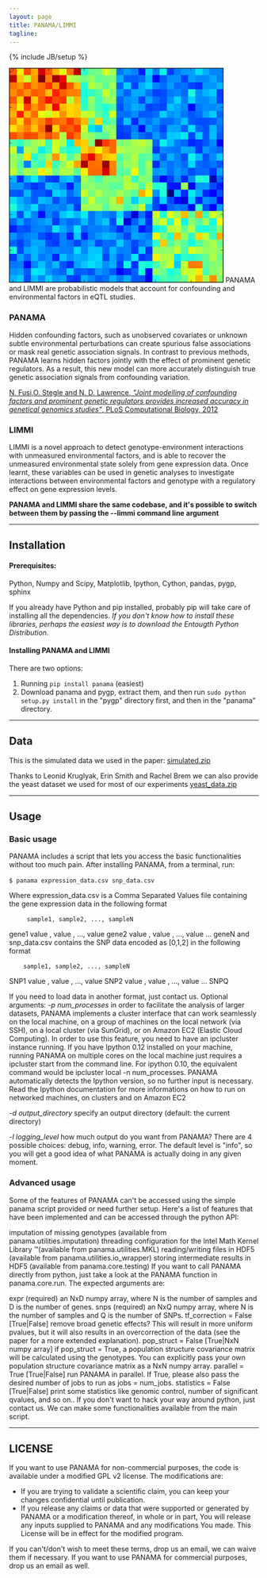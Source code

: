 ```yaml
---
layout: page
title: PANAMA/LIMMI
tagline: 
---
```

{% include JB/setup %}

![Alt text](assets/images/expr_cov.png) PANAMA and LIMMI are probabilistic models that account for confounding and environmental factors in eQTL studies.

### PANAMA
Hidden confounding factors, such as unobserved covariates or unknown subtle environmental perturbations can create spurious false associations or mask real genetic association signals. In contrast to previous methods, PANAMA learns hidden factors jointly with the effect of prominent genetic regulators. As a result, this new model can more accurately distinguish true genetic association signals from confounding variation.

[N. Fusi,O. Stegle and N. D. Lawrence, _"Joint modelling of confounding factors and prominent genetic regulators provides increased accuracy in genetical genomics studies"_, PLoS Computational Biology, 2012](http://www.ploscompbiol.org/article/info:doi/10.1371/journal.pcbi.1002330)


### LIMMI
LIMMI is a novel approach to detect genotype-environment interactions with unmeasured environmental
factors, and is able to recover the unmeasured environmental state solely from gene expression data.
Once learnt, these variables can be used in genetic analyses to investigate interactions between environmental factors and genotype with a regulatory effect on gene expression levels.

**PANAMA and LIMMI share the same codebase, and it's possible to switch between them by passing the --limmi command line argument**


* * *

## Installation

#### Prerequisites:
Python, Numpy and Scipy, Matplotlib, Ipython, Cython, pandas, pygp, sphinx

If you already have Python and pip installed, probably pip will take care of installing all the dependencies. *If you don't know how to install these libraries, perhaps the easiest way is to download the Entougth Python Distribution*. 

#### Installing PANAMA and LIMMI
There are two options:
1. Running `pip install panama` (easiest)
2. Download panama and pygp, extract them, and then run 
`sudo python setup.py install` in the "pygp" directory first, and then in the "panama" directory.

* * *

## Data

This is the simulated data we used in the paper:
[simulated.zip](http://ml.sheffield.ac.uk/qtl/panama/data/simulated.zip)

Thanks to Leonid Kruglyak, Erin Smith and Rachel Brem we can also provide the yeast dataset we used for most of our experiments
[yeast_data.zip](http://ml.sheffield.ac.uk/qtl/panama/data/yeast.zip)


* * *
## Usage 

### Basic usage
PANAMA includes a script that lets you access the basic functionalities without too much pain.
After installing PANAMA, from a terminal, run:

`$ panama expression_data.csv snp_data.csv`

Where expression_data.csv is a Comma Separated Values file containing the gene expression data in the following format

         sample1, sample2, ..., sampleN
  gene1  value ,  value , ...,  value
  gene2  value ,  value , ...,  value
  ...
  geneN
and snp_data.csv contains the SNP data encoded as [0,1,2] in the following format

        sample1, sample2, ..., sampleN
  SNP1  value ,  value , ...,  value
  SNP2  value ,  value , ...,  value
  ...
  SNPQ

If you need to load data in another format, just contact us.
Optional arguments: 
_-p num_processes_
in order to facilitate the analysis of larger datasets, PANAMA implements a cluster interface that can work seamlessly on the local machine, on a group of machines on the local network (via SSH), on a local cluster (via SunGrid), or on Amazon EC2 (Elastic Cloud Computing). In order to use this feature, you need to have an ipcluster instance running. If you have Ipython 0.12 installed on your machine, running PANAMA on multiple cores on the local machine just requires a ipcluster start from the command line.
For ipython 0.10, the equivalent command would be ipcluster local -n num_processes. PANAMA automatically detects the Ipython version, so no further input is necessary. Read the Ipython documentation for more informations on how to run on networked machines, on clusters and on Amazon EC2

_-d output_directory_
specify an output directory (default: the current directory)

_-l logging_level_
how much output do you want from PANAMA? There are 4 possible choices: debug, info, warning, error. The default level is "info", so you will get a good idea of what PANAMA is actually doing in any given moment.



### Advanced usage
Some of the features of PANAMA can't be accessed using the simple panama script provided or need further setup. Here's a list of features that have been implemented and can be accessed through the python API:

imputation of missing genotypes (available from panama.utilities.imputation)
threading configuration for the Intel Math Kernel Library ™(available from panama.utilities.MKL)
reading/writing files in HDF5 (available from panama.utilities.io_wrapper)
storing intermediate results in HDF5 (available from panama.core.testing)
If you want to call PANAMA directly from python, just take a look at the PANAMA function in panama.core.run. The expected arguments are:

expr (required) an NxD numpy array, where N is the number of samples and D is the number of genes.
snps (required) an NxQ numpy array, where N is the number of samples and Q is the number of SNPs.
tf_correction = False [True|False] remove broad genetic effects? This will result in more uniform pvalues, but it will also results in an overcorrection of the data (see the paper for a more extended explanation).
pop_struct = False [True|NxN numpy array] if pop_struct = True, a population structure covariance matrix will be calculated using the genotypes. You can explicitly pass your own population structure covariance matrix as a NxN numpy array.
parallel = True [True|False] run PANAMA in parallel. If True, please also pass the desired number of jobs to run as jobs = num_jobs.
statistics = False [True|False] print some statistics like genomic control, number of significant qvalues, and so on..
If you don't want to hack your way around python, just contact us. We can make some functionalities available from the main script.

* * *
## LICENSE

If you want to use PANAMA for non-commercial purposes, the code is available under a modified GPL v2 license. The modifications are:

* If you are trying to validate a scientific claim, you can keep your changes confidential until publication.
* If you release any claims or data that were supported or generated by PANAMA or a modification thereof, in whole or in part, You will release any inputs supplied to PANAMA and any modifications You made. This License will be in effect for the modified program.

If you can't/don't wish to meet these terms, drop us an email, we can waive them if necessary.
If you want to use PANAMA for commercial purposes, drop us an email as well.